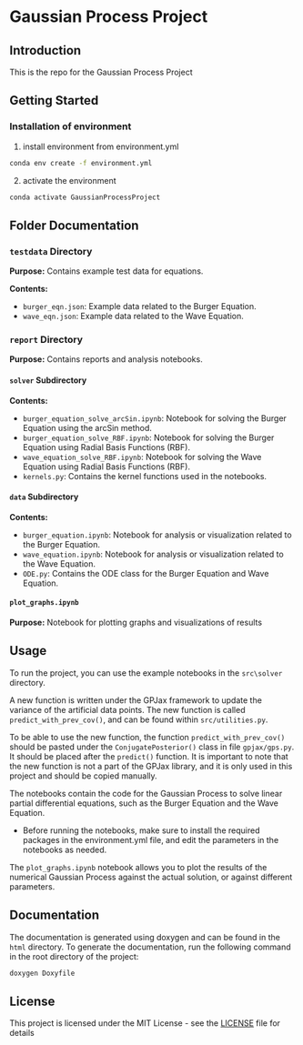 # Gaussian Process Project

## Introduction
This is the repo for the Gaussian Process Project

## Getting Started

### Installation of environment
1. install environment from environment.yml
```bash
conda env create -f environment.yml
```

2. activate the environment
```bash
conda activate GaussianProcessProject
```

## Folder Documentation

### `testdata` Directory

**Purpose:**
Contains example test data for equations.

**Contents:**
- `burger_eqn.json`: Example data related to the Burger Equation.
- `wave_eqn.json`: Example data related to the Wave Equation.

### `report` Directory

**Purpose:**
Contains reports and analysis notebooks.

#### `solver` Subdirectory

**Contents:**
- `burger_equation_solve_arcSin.ipynb`: Notebook for solving the Burger Equation using the arcSin method.
- `burger_equation_solve_RBF.ipynb`: Notebook for solving the Burger Equation using Radial Basis Functions (RBF).
- `wave_equation_solve_RBF.ipynb`: Notebook for solving the Wave Equation using Radial Basis Functions (RBF).
- `kernels.py`: Contains the kernel functions used in the notebooks.

#### `data` Subdirectory

**Contents:**
- `burger_equation.ipynb`: Notebook for analysis or visualization related to the Burger Equation.
- `wave_equation.ipynb`: Notebook for analysis or visualization related to the Wave Equation.
- `ODE.py`: Contains the ODE class for the Burger Equation and Wave Equation.

#### `plot_graphs.ipynb`

**Purpose:**
Notebook for plotting graphs and visualizations of results


## Usage
To run the project, you can use the example notebooks in the `src\solver` directory.

A new function is written under the GPJax framework to update the variance of the artificial data points. The new function is called `predict_with_prev_cov()`, and can be found within `src/utilities.py`.

To be able to use the new function, the function `predict_with_prev_cov()` should be pasted under the `ConjugatePosterior()` class in file `gpjax/gps.py`. It should be placed after the `predict()` function. It is important to note that the new function is not a part of the GPJax library, and it is only used in this project and should be copied manually.

The notebooks contain the code for the Gaussian Process to solve linear partial differential equations, such as the Burger Equation and the Wave Equation.
- Before running the notebooks, make sure to install the required packages in the environment.yml file, and edit the parameters in the notebooks as needed.

The `plot_graphs.ipynb` notebook allows you to plot the results of the numerical Gaussian Process against the actual solution, or against different parameters.

## Documentation
The documentation is generated using doxygen and can be found in the `html` directory.
To generate the documentation, run the following command in the root directory of the project:
```bash
doxygen Doxyfile
```

## License
This project is licensed under the MIT License - see the [LICENSE](LICENSE.md) file for details



